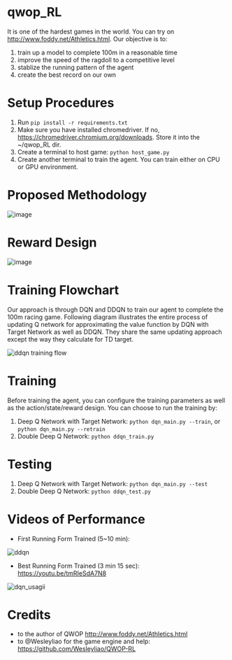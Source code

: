 # qwop_RL
It is one of the hardest games in the world. You can try on http://www.foddy.net/Athletics.html.
Our objective is to:
1) train up a model to complete 100m in a reasonable time
2) improve the speed of the ragdoll to a competitive level
3) stablize the running pattern of the agent
4) create the best record on our own

# Setup Procedures
1) Run `pip install -r requirements.txt`
2) Make sure you have installed chromedriver. If no, https://chromedriver.chromium.org/downloads. Store it into the ~/qwop_RL dir.
3) Create a terminal to host game:
    `python host_game.py`
4) Create another terminal to train the agent. You can train either on CPU or GPU environment.

# Proposed Methodology
![image](https://user-images.githubusercontent.com/69416199/163233261-24721c28-1641-4fdf-bd45-5d97c5a6f57d.png)

# Reward Design
![image](https://user-images.githubusercontent.com/69416199/163232728-0fad0aa0-7d4d-484c-9199-214eb28e1348.png)

# Training Flowchart
Our approach is through DQN and DDQN to train our agent to complete the 100m racing game. Following diagram illustrates the entire process of updating Q network for approximating the value function by DQN with Target Network as well as DDQN. They share the same updating approach except the way they calculate for TD target.

![ddqn training flow](https://github.com/yatshunlee/qwop_RL/assets/69416199/73061aa0-d74a-42ac-aede-7bfdaa5c15a1)

# Training
Before training the agent, you can configure the training parameters as well as the action/state/reward design. You can choose to run the training by:
1) Deep Q Network with Target Network: `python dqn_main.py --train`, or `python dqn_main.py --retrain`
2) Double Deep Q Network: `python ddqn_train.py`

# Testing
1) Deep Q Network with Target Network: `python dqn_main.py --test`
2) Double Deep Q Network: `python ddqn_test.py`

# Videos of Performance
- First Running Form Trained (5~10 min):

![ddqn](https://user-images.githubusercontent.com/69416199/164024874-0ac85441-90ee-4327-b2a6-95d02877a164.gif)

- Best Running Form Trained (3 min 15 sec): 
https://youtu.be/tmRIeSdA7N8

![dqn_usagii](https://user-images.githubusercontent.com/69416199/164024976-0fcea2ab-8909-49d9-b253-50e708183322.gif)

# Credits
- to the author of QWOP http://www.foddy.net/Athletics.html
- to @Wesleyliao for the game engine and help: https://github.com/Wesleyliao/QWOP-RL

